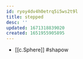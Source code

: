 ```yaml
---
id: ryoy4dv4h0etrq5i5ws2t9l
title: stepped
desc: ''
updated: 1671318839020
created: 1651955905895
---
```



- [[c.Sphere]] #shapow
